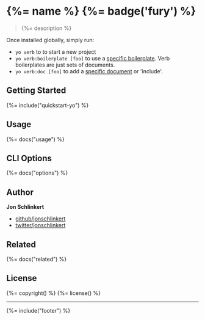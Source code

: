 # {%= name %} {%= badge('fury') %}

> {%= description %}

Once installed globally, simply run:

* `yo verb` to to start a new project
* `yo verb:boilerplate [foo]` to use a [specific boilerplate](https://github.com/assemble/verb-boilerplates). Verb boilerplates are just sets of documents.
* `yo verb:doc [foo]` to add a [specific document](https://github.com/assemble/verb-readme-includes) or 'include'.

## Getting Started
{%= include("quickstart-yo") %}

## Usage
{%= docs("usage") %}

## CLI Options
{%= docs("options") %}

## Author

**Jon Schlinkert**

+ [github/jonschlinkert](http://github.com/jonschlinkert)
+ [twitter/jonschlinkert](https://twitter.com/jonschlinkert)

## Related
{%= docs("related") %}

## License
{%= copyright() %}
{%= license() %}

***

{%= include("footer") %}
